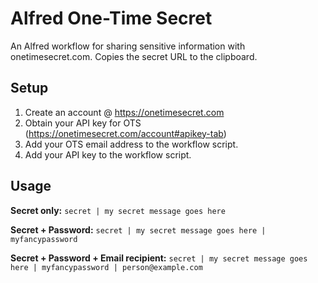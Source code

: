# Alfred One-Time Secret

An Alfred workflow for sharing sensitive information with onetimesecret.com. Copies the secret URL to the clipboard.

## Setup

1. Create an account @ https://onetimesecret.com
2. Obtain your API key for OTS (https://onetimesecret.com/account#apikey-tab)
3. Add your OTS email address to the workflow script.
4. Add your API key to the workflow script.

## Usage

**Secret only:** `secret | my secret message goes here`

**Secret + Password:** `secret | my secret message goes here | myfancypassword`

**Secret + Password + Email recipient:** `secret | my secret message goes here | myfancypassword | person@example.com`
